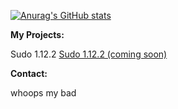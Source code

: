 [![Anurag's GitHub stats](https://github-readme-stats.vercel.app/api?username=Canonball90&count_private=true&show_icons=true&theme=discord_old_blurple)](https://github.com/Canonball90/github-readme-stats)

**My Projects:**

Sudo 1.12.2
[Sudo 1.12.2 (coming soon)](https://discord.gg/Zr9NaT6MxN)

**Contact:**

whoops my bad
